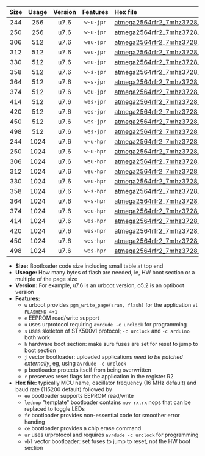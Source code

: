 |Size|Usage|Version|Features|Hex file|
|:-:|:-:|:-:|:-:|:--|
|244|256|u7.6|`w-u-jpr`|[atmega2564rfr2_7mhz3728_19200bps_ur_vbl.hex](https://raw.githubusercontent.com/stefanrueger/urboot/main//atmega2564rfr2_7mhz3728_19200bps_ur_vbl.hex)|
|250|256|u7.6|`w-u-jpr`|[atmega2564rfr2_7mhz3728_19200bps_lednop_ur_vbl.hex](https://raw.githubusercontent.com/stefanrueger/urboot/main//atmega2564rfr2_7mhz3728_19200bps_lednop_ur_vbl.hex)|
|306|512|u7.6|`weu-jpr`|[atmega2564rfr2_7mhz3728_19200bps_ee_ur_vbl.hex](https://raw.githubusercontent.com/stefanrueger/urboot/main//atmega2564rfr2_7mhz3728_19200bps_ee_ur_vbl.hex)|
|312|512|u7.6|`weu-jpr`|[atmega2564rfr2_7mhz3728_19200bps_ee_lednop_ur_vbl.hex](https://raw.githubusercontent.com/stefanrueger/urboot/main//atmega2564rfr2_7mhz3728_19200bps_ee_lednop_ur_vbl.hex)|
|330|512|u7.6|`weu-jpr`|[atmega2564rfr2_7mhz3728_19200bps_ee_lednop_fr_ur_vbl.hex](https://raw.githubusercontent.com/stefanrueger/urboot/main//atmega2564rfr2_7mhz3728_19200bps_ee_lednop_fr_ur_vbl.hex)|
|358|512|u7.6|`w-s-jpr`|[atmega2564rfr2_7mhz3728_19200bps_vbl.hex](https://raw.githubusercontent.com/stefanrueger/urboot/main//atmega2564rfr2_7mhz3728_19200bps_vbl.hex)|
|364|512|u7.6|`w-s-jpr`|[atmega2564rfr2_7mhz3728_19200bps_lednop_vbl.hex](https://raw.githubusercontent.com/stefanrueger/urboot/main//atmega2564rfr2_7mhz3728_19200bps_lednop_vbl.hex)|
|374|512|u7.6|`weu-jpr`|[atmega2564rfr2_7mhz3728_19200bps_ee_lednop_fr_ce_ur_vbl.hex](https://raw.githubusercontent.com/stefanrueger/urboot/main//atmega2564rfr2_7mhz3728_19200bps_ee_lednop_fr_ce_ur_vbl.hex)|
|414|512|u7.6|`wes-jpr`|[atmega2564rfr2_7mhz3728_19200bps_ee_vbl.hex](https://raw.githubusercontent.com/stefanrueger/urboot/main//atmega2564rfr2_7mhz3728_19200bps_ee_vbl.hex)|
|420|512|u7.6|`wes-jpr`|[atmega2564rfr2_7mhz3728_19200bps_ee_lednop_vbl.hex](https://raw.githubusercontent.com/stefanrueger/urboot/main//atmega2564rfr2_7mhz3728_19200bps_ee_lednop_vbl.hex)|
|450|512|u7.6|`wes-jpr`|[atmega2564rfr2_7mhz3728_19200bps_ee_lednop_fr_vbl.hex](https://raw.githubusercontent.com/stefanrueger/urboot/main//atmega2564rfr2_7mhz3728_19200bps_ee_lednop_fr_vbl.hex)|
|498|512|u7.6|`wes-jpr`|[atmega2564rfr2_7mhz3728_19200bps_ee_lednop_fr_ce_vbl.hex](https://raw.githubusercontent.com/stefanrueger/urboot/main//atmega2564rfr2_7mhz3728_19200bps_ee_lednop_fr_ce_vbl.hex)|
|244|1024|u7.6|`w-u-hpr`|[atmega2564rfr2_7mhz3728_19200bps_ur.hex](https://raw.githubusercontent.com/stefanrueger/urboot/main//atmega2564rfr2_7mhz3728_19200bps_ur.hex)|
|250|1024|u7.6|`w-u-hpr`|[atmega2564rfr2_7mhz3728_19200bps_lednop_ur.hex](https://raw.githubusercontent.com/stefanrueger/urboot/main//atmega2564rfr2_7mhz3728_19200bps_lednop_ur.hex)|
|306|1024|u7.6|`weu-hpr`|[atmega2564rfr2_7mhz3728_19200bps_ee_ur.hex](https://raw.githubusercontent.com/stefanrueger/urboot/main//atmega2564rfr2_7mhz3728_19200bps_ee_ur.hex)|
|312|1024|u7.6|`weu-hpr`|[atmega2564rfr2_7mhz3728_19200bps_ee_lednop_ur.hex](https://raw.githubusercontent.com/stefanrueger/urboot/main//atmega2564rfr2_7mhz3728_19200bps_ee_lednop_ur.hex)|
|330|1024|u7.6|`weu-hpr`|[atmega2564rfr2_7mhz3728_19200bps_ee_lednop_fr_ur.hex](https://raw.githubusercontent.com/stefanrueger/urboot/main//atmega2564rfr2_7mhz3728_19200bps_ee_lednop_fr_ur.hex)|
|358|1024|u7.6|`w-s-hpr`|[atmega2564rfr2_7mhz3728_19200bps.hex](https://raw.githubusercontent.com/stefanrueger/urboot/main//atmega2564rfr2_7mhz3728_19200bps.hex)|
|364|1024|u7.6|`w-s-hpr`|[atmega2564rfr2_7mhz3728_19200bps_lednop.hex](https://raw.githubusercontent.com/stefanrueger/urboot/main//atmega2564rfr2_7mhz3728_19200bps_lednop.hex)|
|374|1024|u7.6|`weu-hpr`|[atmega2564rfr2_7mhz3728_19200bps_ee_lednop_fr_ce_ur.hex](https://raw.githubusercontent.com/stefanrueger/urboot/main//atmega2564rfr2_7mhz3728_19200bps_ee_lednop_fr_ce_ur.hex)|
|414|1024|u7.6|`wes-hpr`|[atmega2564rfr2_7mhz3728_19200bps_ee.hex](https://raw.githubusercontent.com/stefanrueger/urboot/main//atmega2564rfr2_7mhz3728_19200bps_ee.hex)|
|420|1024|u7.6|`wes-hpr`|[atmega2564rfr2_7mhz3728_19200bps_ee_lednop.hex](https://raw.githubusercontent.com/stefanrueger/urboot/main//atmega2564rfr2_7mhz3728_19200bps_ee_lednop.hex)|
|450|1024|u7.6|`wes-hpr`|[atmega2564rfr2_7mhz3728_19200bps_ee_lednop_fr.hex](https://raw.githubusercontent.com/stefanrueger/urboot/main//atmega2564rfr2_7mhz3728_19200bps_ee_lednop_fr.hex)|
|498|1024|u7.6|`wes-hpr`|[atmega2564rfr2_7mhz3728_19200bps_ee_lednop_fr_ce.hex](https://raw.githubusercontent.com/stefanrueger/urboot/main//atmega2564rfr2_7mhz3728_19200bps_ee_lednop_fr_ce.hex)|

- **Size:** Bootloader code size including small table at top end
- **Useage:** How many bytes of flash are needed, ie, HW boot section or a multiple of the page size
- **Version:** For example, u7.6 is an urboot version, o5.2 is an optiboot version
- **Features:**
  + `w` urboot provides `pgm_write_page(sram, flash)` for the application at `FLASHEND-4+1`
  + `e` EEPROM read/write support
  + `u` uses urprotocol requiring `avrdude -c urclock` for programming
  + `s` uses skeleton of STK500v1 protocol; `-c urclock` and `-c arduino` both work
  + `h` hardware boot section: make sure fuses are set for reset to jump to boot section
  + `j` vector bootloader: uploaded applications *need to be patched externally*, eg, using `avrdude -c urclock`
  + `p` bootloader protects itself from being overwritten
  + `r` preserves reset flags for the application in the register R2
- **Hex file:** typically MCU name, oscillator frequency (16 MHz default) and baud rate (115200 default) followed by
  + `ee` bootloader supports EEPROM read/write
  + `lednop` "template" bootloader contains `mov rx,rx` nops that can be replaced to toggle LEDs
  + `fr` bootloader provides non-essential code for smoother error handing
  + `ce` bootloader provides a chip erase command
  + `ur` uses urprotocol and requires `avrdude -c urclock` for programming
  + `vbl` vector bootloader: set fuses to jump to reset, not the HW boot section
